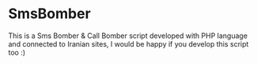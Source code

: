 # SmsBomber
This is a Sms Bomber &amp; Call Bomber script developed with PHP language and connected to Iranian sites, I would be happy if you develop this script too :)
